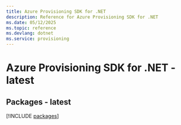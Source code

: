 ```yaml
---
title: Azure Provisioning SDK for .NET
description: Reference for Azure Provisioning SDK for .NET
ms.date: 05/12/2025
ms.topic: reference
ms.devlang: dotnet
ms.service: provisioning
---
```

# Azure Provisioning SDK for .NET - latest
## Packages - latest
[!INCLUDE [packages](provisioning-index.md)]
